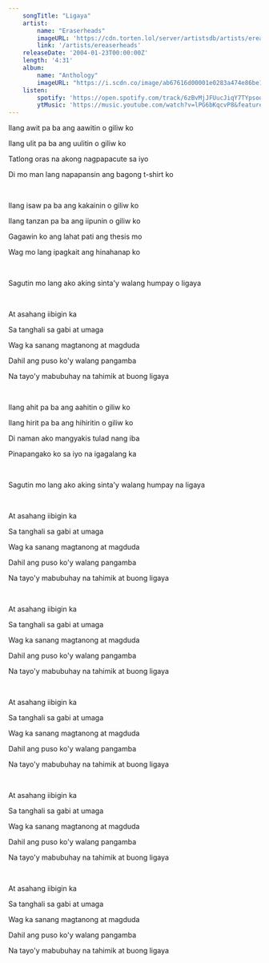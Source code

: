 ```yaml
---
    songTitle: "Ligaya"
    artist: 
        name: "Eraserheads"
        imageURL: 'https://cdn.torten.lol/server/artistsdb/artists/ereaserheads.png'
        link: '/artists/ereaserheads'
    releaseDate: '2004-01-23T00:00:00Z'
    length: '4:31'
    album:
        name: "Anthology"
        imageURL: "https://i.scdn.co/image/ab67616d00001e0283a474e86be1eebb17df6726"
    listen:
        spotify: 'https://open.spotify.com/track/6zBvMjJFUucJiqY7TYpsoq?autoplay=true'
        ytMusic: 'https://music.youtube.com/watch?v=lPG6bKqcvP8&feature=gws_kp_track'
---
```

<p>Ilang awit pa ba ang aawitin o giliw ko</p>
<p>Ilang ulit pa ba ang uulitin o giliw ko</p>
<p>Tatlong oras na akong nagpapacute sa iyo</p>
<p>Di mo man lang napapansin ang bagong t-shirt ko</p>
<br>
<p>Ilang isaw pa ba ang kakainin o giliw ko</p>
<p>Ilang tanzan pa ba ang iipunin o giliw ko</p>
<p>Gagawin ko ang lahat pati ang thesis mo</p>
<p>Wag mo lang ipagkait ang hinahanap ko</p>
<br>
<p>Sagutin mo lang ako aking sinta'y walang humpay o ligaya</p>
<br>
<p>At asahang iibigin ka</p>
<p>Sa tanghali sa gabi at umaga</p>
<p>Wag ka sanang magtanong at magduda</p>
<p>Dahil ang puso ko'y walang pangamba</p>
<p>Na tayo'y mabubuhay na tahimik at buong ligaya</p>
<br>
<p>Ilang ahit pa ba ang aahitin o giliw ko</p>
<p>Ilang hirit pa ba ang hihiritin o giliw ko</p>
<p>Di naman ako mangyakis tulad nang iba</p>
<p>Pinapangako ko sa iyo na igagalang ka</p>
<br>
<p>Sagutin mo lang ako aking sinta'y walang humpay na ligaya</p>
<br>
<p>At asahang iibigin ka</p>
<p>Sa tanghali sa gabi at umaga</p>
<p>Wag ka sanang magtanong at magduda</p>
<p>Dahil ang puso ko'y walang pangamba</p>
<p>Na tayo'y mabubuhay na tahimik at buong ligaya</p>
<br>
<p>At asahang iibigin ka</p>
<p>Sa tanghali sa gabi at umaga</p>
<p>Wag ka sanang magtanong at magduda</p>
<p>Dahil ang puso ko'y walang pangamba</p>
<p>Na tayo'y mabubuhay na tahimik at buong ligaya</p>
<br>
<p>At asahang iibigin ka</p>
<p>Sa tanghali sa gabi at umaga</p>
<p>Wag ka sanang magtanong at magduda</p>
<p>Dahil ang puso ko'y walang pangamba</p>
<p>Na tayo'y mabubuhay na tahimik at buong ligaya</p>
<br>
<p>At asahang iibigin ka</p>
<p>Sa tanghali sa gabi at umaga</p>
<p>Wag ka sanang magtanong at magduda</p>
<p>Dahil ang puso ko'y walang pangamba</p>
<p>Na tayo'y mabubuhay na tahimik at buong ligaya</p>
<br>
<p>At asahang iibigin ka</p>
<p>Sa tanghali sa gabi at umaga</p>
<p>Wag ka sanang magtanong at magduda</p>
<p>Dahil ang puso ko'y walang pangamba</p>
Na tayo'y mabubuhay na tahimik at buong ligaya
